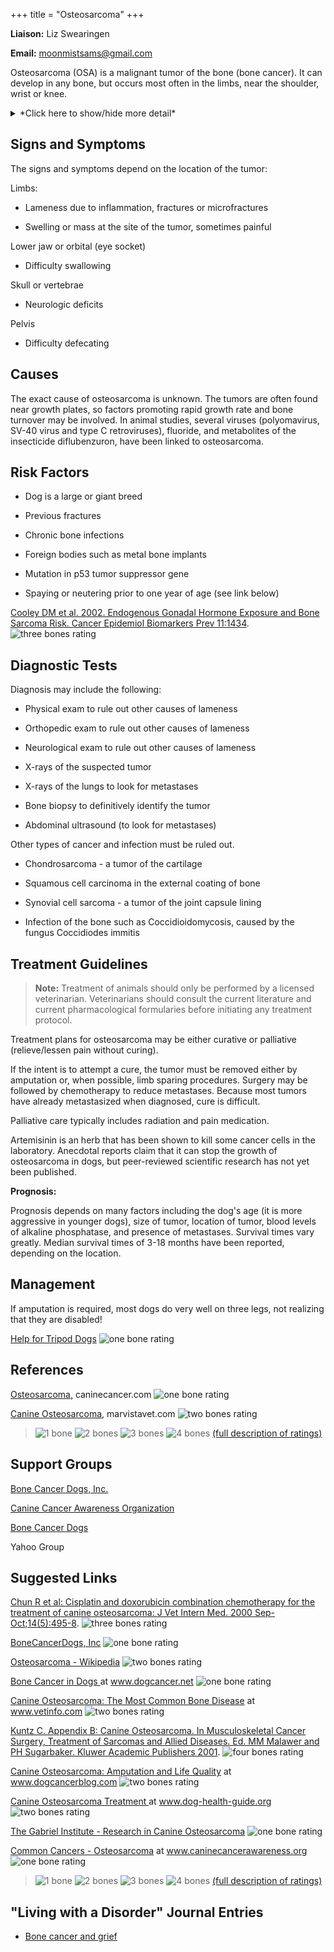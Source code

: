 +++
title = "Osteosarcoma"
+++

**Liaison:** Liz Swearingen

**Email:** <moonmistsams@gmail.com>



Osteosarcoma (OSA) is a malignant tumor of the bone (bone cancer).  It
can develop in any bone, but occurs most often in the limbs, near the
shoulder, wrist or knee.


<details>
<summary>*Click here to show/hide more detail*</summary>
Osteosarcoma (OSA) is the most common malignant bone tumor in dogs, but only accounts for 5% of canine tumors.  It can develop in any bone, but 75-85% of canine osteosarcomas occur in the limbs (appendicular osteosarcoma).   It is most common in large and giant breeds, developing at middle age or beyond, but it can occur at any age.

Osteosarcoma is painful and frequently causes lameness.  It starts within the bone and destroys the bone from the inside out as it grows.  Swelling may also be seen as the tumor grows and replaces normal bone with tumorous bone.  The tumorous bone is weaker than healthy bone and can break easily (pathologic fracture) - this type of break will not heal.

Osteosarcoma is aggressive and highly metastatic, most osteosarcomas have already metastasized to the lungs or other bones when diagnosed.
</details>



Signs and Symptoms
------------------

The signs and symptoms depend on the location of the tumor:

Limbs:

-   Lameness due to inflammation, fractures or microfractures

-   Swelling or mass at the site of the tumor, sometimes painful

Lower jaw or orbital (eye socket)

-   Difficulty swallowing

Skull or vertebrae

-   Neurologic deficits

Pelvis

-   Difficulty defecating

Causes
------

The exact cause of osteosarcoma is unknown.  The tumors are often found
near growth plates, so factors promoting rapid growth rate and bone
turnover may be involved.   In animal studies, several viruses
(polyomavirus, SV-40 virus and type C retroviruses), fluoride, and
metabolites of the insecticide diflubenzuron, have been linked to
osteosarcoma.

Risk Factors
------------

-   Dog is a large or giant breed

-   Previous fractures

-   Chronic bone infections

-   Foreign bodies such as metal bone implants

-   Mutation in p53 tumor suppressor gene

-   Spaying or neutering prior to one year of age (see link below)



[Cooley DM et al.  2002.  Endogenous Gonadal Hormone Exposure and Bone
Sarcoma Risk. Cancer Epidemiol Biomarkers Prev
11:1434](http://cebp.aacrjournals.org/cgi/content/full/11/11/1434).
![three bones
rating](/img/3-bones.gif)

Diagnostic Tests
----------------

Diagnosis may include the following:

-   Physical exam to rule out other causes of lameness

-   Orthopedic exam to rule out other causes of lameness

-   Neurological exam to rule out other causes of lameness

-   X-rays of the suspected tumor

-   X-rays of the lungs to look for metastases

-   Bone biopsy to definitively identify the tumor

-   Abdominal ultrasound (to look for metastases)

Other types of cancer and infection must be ruled out.

-   Chondrosarcoma - a tumor of the cartilage

-   Squamous cell carcinoma in the external coating of bone

-   Synovial cell sarcoma - a tumor of the joint capsule lining

-   Infection of the bone such as Coccidioidomycosis, caused by the
    fungus Coccidiodes immitis



Treatment Guidelines
--------------------

> **Note:** Treatment of animals should only be performed by a licensed
> veterinarian. Veterinarians should consult the current literature and
> current pharmacological formularies before initiating any treatment
> protocol.

Treatment plans for osteosarcoma may be either curative or palliative
(relieve/lessen pain without curing).

If the intent is to attempt a cure, the tumor must be removed either by
amputation or, when possible, limb sparing procedures.  Surgery may be
followed by chemotherapy to reduce metastases.  Because most tumors have
already metastasized when diagnosed, cure is difficult.

Palliative care typically includes radiation and pain medication.

Artemisinin is an herb that has been shown to kill some cancer cells in
the laboratory.  Anecdotal reports claim that it can stop the growth of
osteosarcoma in dogs, but peer-reviewed scientific research has not yet
been published.



**Prognosis:**

Prognosis depends on many factors including the dog's age (it is more
aggressive in younger dogs), size of tumor, location of tumor, blood
levels of alkaline phosphatase, and presence of metastases.  Survival
times vary greatly.  Median survival times of 3-18 months have been
reported, depending on the location.

Management
----------

If amputation is required, most dogs do very well on three legs, not
realizing that they are disabled!



[Help for Tripod Dogs](http://tripawds.com/)     ![one
bone
rating](/img/1-bone.gif)

References
----------

[Osteosarcoma,](http://www.caninecancer.com/Osteosarcoma.html)
caninecancer.com     ![one bone
rating](/img/1-bone.gif)



 [Canine
Osteosarcoma](http://www.marvistavet.com/osteosarcoma.pml),
marvistavet.com     ![two bones
rating](/img/2-bones.gif)










> ![1 bone](/img/1-bone.gif)
> ![2 bones](/img/2-bones.gif)
> ![3 bones](/img/3-bones.gif)
> ![4 bones](/img/4-bones.gif)
> [(full description of ratings)](/diseases/ratings-what-do-they-mean)

Support Groups
--------------

 [Bone Cancer Dogs,
Inc.](http://www.bonecancerdogs.org/)



[Canine Cancer Awareness
Organization](http://caninecancerawareness.org/therapy-and-support/support-groups-on-the-web)



[Bone Cancer
Dogs ](https://groups.yahoo.com/neo/groups/bonecancerdogs/info)

Yahoo Group



Suggested Links
---------------



[Chun R  et al: Cisplatin and doxorubicin combination chemotherapy for
the treatment of canine osteosarcoma: J Vet Intern Med. 2000
Sep-Oct;14(5):495-8](http://www.ncbi.nlm.nih.gov/pubmed/11012111).
![three bones
rating](/img/3-bones.gif)

[BoneCancerDogs,
Inc](http://www.bonecancerdogs.org/)       ![one bone
rating](/img/1-bone.gif)



[Osteosarcoma -
Wikipedia](http://en.wikipedia.org/wiki/Osteosarcoma)
![two bones
rating](/img/2-bones.gif)

[Bone Cancer in
Dogs  ](http://www.dogcancer.net/osteo.html)  at
www.dogcancer.net  ![one bone
rating](/img/1-bone.gif)

[Canine Osteosarcoma: The Most Common Bone
Disease](http://www.vetinfo.com/canine-osteosarcoma.html)
at www.vetinfo.com    ![two bones
rating](/img/2-bones.gif)

[Kuntz C.  Appendix B: Canine Osteosarcoma.  In Musculoskeletal Cancer
Surgery, Treatment of Sarcomas and Allied Diseases.  Ed. MM Malawer and
PH Sugarbaker.  Kluwer Academic Publishers
2001](http://www.sarcoma.org/publications/mcs/ch38.pdf).
![four bones
rating](/img/4-bones.gif)

[Canine Osteosarcoma: Amputation and Life
Quality](https://www.dogcancerblog.com/video/amputation-for-dogs-with-osteosarcoma-cancer/)
at www.dogcancerblog.com    ![two bones
rating](/img/2-bones.gif)

[Canine Osteosarcoma
Treatment ](http://www.dog-health-guide.org/canineosteosarcomatreatment.html)
at www.dog-health-guide.org  ![two bones
rating](/img/2-bones.gif)

[The Gabriel Institute - Research in Canine
Osteosarcoma](http://www.gabrielinstitute.org/)
![one bone
rating](/img/1-bone.gif)

[Common Cancers -
Osteosarcoma](http://caninecancerawareness.org/category/osteosarcoma)
at www.caninecancerawareness.org    ![one bone
rating](/img/1-bone.gif)



> ![1 bone](/img/1-bone.gif)
> ![2 bones](/img/2-bones.gif)
> ![3 bones](/img/3-bones.gif)
> ![4 bones](/img/4-bones.gif)
> [(full description of ratings)](/diseases/ratings-what-do-they-mean)



"Living with a Disorder" Journal Entries
----------------------------------------

- [Bone cancer and grief](/diseases/osteosarcoma-bone-cancer-and-grief)
